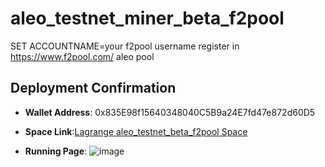 # aleo_testnet_miner_beta_f2pool

SET ACCOUNTNAME=your f2pool username 
register in https://www.f2pool.com/
aleo pool

## Deployment Confirmation
- **Wallet Address**: 0x835E98f15640348040C5B9a24E7fd47e872d60D5


- **Space Link**:[Lagrange aleo_testnet_beta_f2pool Space](https://lagrangedao.org/spaces/0x835E98f15640348040C5B9a24E7fd47e872d60D5/aleo_testnet_beta_f2pool-47/app)


- **Running Page**: ![image](https://github.com/harleyLuke/awesome-swanchain/assets/117342269/62dc9404-beb9-4dd2-b887-e64e0e6c4358)


